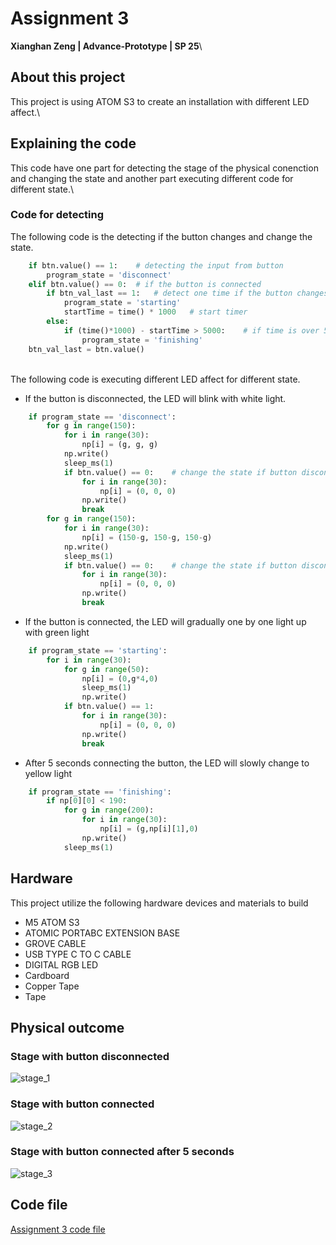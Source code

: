 # Assignment 3
**Xianghan Zeng | Advance-Prototype | SP 25**\
## About this project
This project is using ATOM S3 to create an installation with different LED affect.\
## Explaining the code
This code have one part for detecting the stage of the physical conenction and changing the state and another part executing different code for different state.\
### Code for detecting
The following code is the detecting if the button changes and change the state.
``` Python  
    if btn.value() == 1:    # detecting the input from button
        program_state = 'disconnect'
    elif btn.value() == 0:  # if the button is connected
        if btn_val_last == 1:   # detect one time if the button changes 
            program_state = 'starting'
            startTime = time() * 1000   # start timer
        else:
            if (time()*1000) - startTime > 5000:    # if time is over 5 second
                program_state = 'finishing'
    btn_val_last = btn.value()
```
\
The following code is executing different LED affect for different state.
* If the button is disconnected, the LED will blink with white light.
``` Python  
    if program_state == 'disconnect':
        for g in range(150):
            for i in range(30):
                np[i] = (g, g, g)
            np.write()
            sleep_ms(1)
            if btn.value() == 0:    # change the state if button disconnected
                for i in range(30):
                    np[i] = (0, 0, 0)
                np.write()
                break
        for g in range(150):
            for i in range(30):
                np[i] = (150-g, 150-g, 150-g)
            np.write()
            sleep_ms(1)
            if btn.value() == 0:    # change the state if button disconnected
                for i in range(30):
                    np[i] = (0, 0, 0)
                np.write()
                break
```
* If the button is connected, the LED will gradually one by one light up with green light
``` Python
    if program_state == 'starting':
        for i in range(30):
            for g in range(50):
                np[i] = (0,g*4,0)
                sleep_ms(1)
                np.write()
            if btn.value() == 1:
                for i in range(30):
                    np[i] = (0, 0, 0)
                np.write()
                break
```
* After 5 seconds connecting the button, the LED will slowly change to yellow light
``` Python
    if program_state == 'finishing':
        if np[0][0] < 190:
            for g in range(200):
                for i in range(30):
                    np[i] = (g,np[i][1],0)
                np.write()
            sleep_ms(1)
```
## Hardware
This project utilize the following hardware devices and materials to build
* M5 ATOM S3
* ATOMIC PORTABC EXTENSION BASE
* GROVE CABLE
* USB TYPE C TO C CABLE
* DIGITAL RGB LED
* Cardboard
* Copper Tape
* Tape

## Physical outcome
### Stage with button disconnected
![stage_1](image_1.jpg)
### Stage with button connected
![stage_2](image_2.jpg)
### Stage with button connected after 5 seconds
![stage_3](image_3.jpg)

## Code file
[Assignment 3 code file](assignment_3.py)
